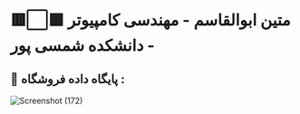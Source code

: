 # 🟥⬜🟩 متین ابوالقاسم - مهندسی کامپیوتر - دانشکده شمسی پور
## 🔶 پایگاه داده فروشگاه : 
![Screenshot (172)](https://github.com/MaTinABoL/HW5_DB/assets/103626122/86c73eb7-d03a-472a-921e-fcff6e997b5c)
